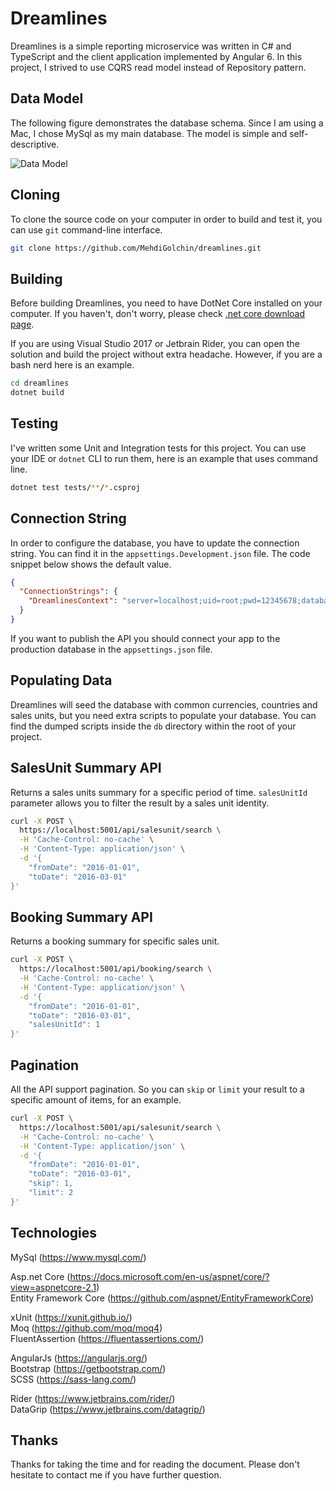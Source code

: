 # Dreamlines

Dreamlines is a simple reporting microservice was written in C# and TypeScript and the client application implemented by Angular 6. In this project, I strived to use CQRS read model instead of Repository pattern.

## Data Model

The following figure demonstrates the database schema. Since I am using a Mac, I chose MySql as my main database. The model is simple and self-descriptive.

![Data Model](https://raw.githubusercontent.com/MehdiGolchin/dreamlines/master/datamodel.png)

## Cloning

To clone the source code on your computer in order to build and test it, you can use `git` command-line interface.

```bash
git clone https://github.com/MehdiGolchin/dreamlines.git
```

## Building

Before building Dreamlines, you need to have DotNet Core installed on your computer. If you haven't, don't worry, please check [.net core download page](https://www.microsoft.com/net/download).

If you are using Visual Studio 2017 or Jetbrain Rider, you can open the solution and build the project without extra headache. However, if you are a bash nerd here is an example.

```bash
cd dreamlines
dotnet build
```

## Testing

I've written some Unit and Integration tests for this project. You can use your IDE or `dotnet` CLI to run them, here is an example that uses command line.

```bash
dotnet test tests/**/*.csproj
```

## Connection String

In order to configure the database, you have to update the connection string. You can find it in the `appsettings.Development.json` file. The code snippet below shows the default value.

```json
{
  "ConnectionStrings": {
    "DreamlinesContext": "server=localhost;uid=root;pwd=12345678;database=dreamlines_dev"
  }
}
```

If you want to publish the API you should connect your app to the production database in the  `appsettings.json` file.

## Populating Data

Dreamlines will seed the database with common currencies, countries and sales units, but you need extra scripts to populate your database. You can find the dumped scripts inside the `db` directory within the root of your project.

## SalesUnit Summary API

Returns a sales units summary for a specific period of time. `salesUnitId` parameter allows you to filter the result by a sales unit identity.

```bash
curl -X POST \
  https://localhost:5001/api/salesunit/search \
  -H 'Cache-Control: no-cache' \
  -H 'Content-Type: application/json' \
  -d '{
	"fromDate": "2016-01-01",
	"toDate": "2016-03-01"
}'
```

## Booking Summary API

Returns a booking summary for specific sales unit.

```bash
curl -X POST \
  https://localhost:5001/api/booking/search \
  -H 'Cache-Control: no-cache' \
  -H 'Content-Type: application/json' \
  -d '{
	"fromDate": "2016-01-01",
	"toDate": "2016-03-01",
	"salesUnitId": 1
}'
```

## Pagination

All the API support pagination. So you can `skip` or `limit` your result to a specific amount of items, for an example.

```bash
curl -X POST \
  https://localhost:5001/api/salesunit/search \
  -H 'Cache-Control: no-cache' \
  -H 'Content-Type: application/json' \
  -d '{
	"fromDate": "2016-01-01",
	"toDate": "2016-03-01",
	"skip": 1,
	"limit": 2
}'
```

## Technologies

MySql (https://www.mysql.com/)

Asp.net Core (https://docs.microsoft.com/en-us/aspnet/core/?view=aspnetcore-2.1)<br />
Entity Framework Core (https://github.com/aspnet/EntityFrameworkCore)

xUnit (https://xunit.github.io/)<br />
Moq (https://github.com/moq/moq4)<br />
FluentAssertion	(https://fluentassertions.com/)

AngularJs (https://angularjs.org/)<br />
Bootstrap (https://getbootstrap.com/)<br />
SCSS (https://sass-lang.com/)

Rider (https://www.jetbrains.com/rider/)<br />
DataGrip (https://www.jetbrains.com/datagrip/)

## Thanks

Thanks for taking the time and for reading the document. Please don't hesitate to contact me if you have further question.
